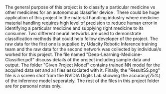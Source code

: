 The general purpose of this project is to classify a particular medicine vs other medicines for an autonomous classifier
device . There could be huge application of this project in the material handling industry where medicine material handling requires
high level of precision to reduce human error in identifying a particular medicine and supplying right medicine to its consumer. Two
different neural networks are used to demonstrate classification methods that could help fellow developer of the project. The raw data
for the first one is supplied by Udacity Robotic Inference training team and the raw data for the second network was collected by
individual/s worked for this project.
The file named "Deep-Learning-Medicine-Classifier.pdf" discuss details of the project including sample data and output.
The folder "Given Project Model" contains trained NN model for the acquired data set and all files associated with it.
Finally, the "ResultSS.png" file is a screen shot from the NVIDIA Digits Lab showing the accuracy(75%) of the inference model seperately.
The rest of the files in this project folder are for personal notes only.


